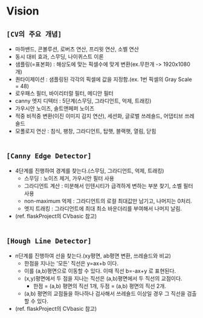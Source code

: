 # Vision

## `[CV의 주요 개념]`
* 마하밴드, 콘볼루션, 로버츠 연산, 프리윗 연산, 소벨 연산
* 동시 대비 효과, 스무딩, 나이퀴스트 이론
* 샘플링(=표본화) : 해상도에 맞는 픽셀수에 맞게 변환(ex.무한개 -> 1920x1080개)
* 퀀타이제이션 : 샘플링된 각각의 픽셀에 값을 지정함.(ex. 1번 픽셀의 Gray Scale = 48) 
* 로우패스 필터, 바이리터럴 필터, 메디안 필터
* canny 엣지 디텍터 : 5단계(스무딩, 그라디언트, 억제, 트래킹)
* 가우시안 노이즈, 솔트앤페퍼 노이즈
* 적중 비적중 변환(이진 이미지 감지 연산), 세션화, 글로벌 쓰레숄드, 어댑티브 쓰레숄드
* 모폴로지 연산 : 침식, 팽창, 그라디언트, 탑햇, 블랙햇, 열림, 닫힘<br><br>

## `[Canny Edge Detector]`
* 4단계를 진행하여 경계를 찾는다.(스무딩, 그라디언트, 억제, 트래킹)
    * 스무딩 : 노이즈 제거, 가우시안 필터 사용
    * 그라디언트 계산 : 미분해서 인텐시티가 급격하게 변하는 부분 찾기, 소벨 필터 사용
    * non-maximum 억제 : 그라디언트의 로컬 최대값만 남기고, 나머지는 0처리.
    * 엣지 트래킹 : 그라디언트에 최대 최소 바운더리를 부여해서 나머지 날림.
* (ref. flaskProject의 CVbasic 참고)<br><br>

## `[Hough Line Detector]`
* n단계를 진행하여 선을 찾는다.(xy평면, ab평면 변환, 쓰레숄드와 비교)
    * 한점을 지나는 '모든' 직선은 y=ax+b 이다.
    * 이를 (a,b)평면으로 이동할 수 있다. 이때 직선 b=-ax+y 로 표현된다.
    * (x,y)평면에서 두 점을 지나는 직선은 (a,b)평면에서 두 직선의 교점이다.
        * 한점 = (a,b) 평면의 직선 1개, 두점 = (a,b) 평면의 직선 2개.
    * (a,b) 평면의 교점들을 하나하나 검사해서 쓰레숄드 이상일 경우 그 직선을 검출할 수 있다.
* (ref. flaskProject의 CVbasic 참고)<br><br>